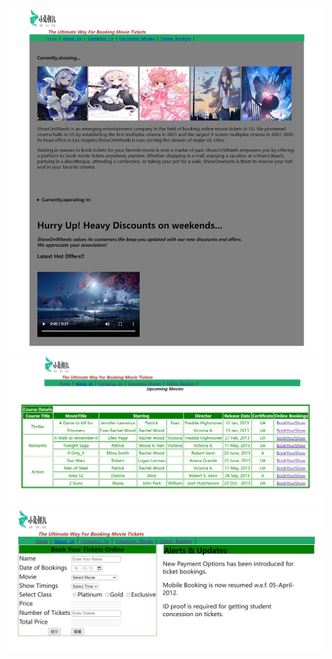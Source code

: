 ![项目演示](%E5%B1%8F%E5%B9%95%E6%88%AA%E5%9B%BE%202025-03-23%20140156.png)
![项目演示](%E5%B1%8F%E5%B9%95%E6%88%AA%E5%9B%BE%202025-03-23%20140215.png)
![项目演示](%E5%B1%8F%E5%B9%95%E6%88%AA%E5%9B%BE%202025-03-23%20140221.png)
